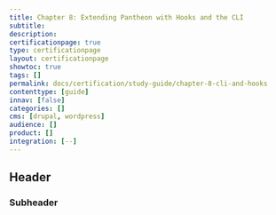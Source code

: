 ```yaml
---
title: Chapter 8: Extending Pantheon with Hooks and the CLI
subtitle:
description:
certificationpage: true
type: certificationpage
layout: certificationpage
showtoc: true
tags: []
permalink: docs/certification/study-guide/chapter-8-cli-and-hooks
contenttype: [guide]
innav: [false]
categories: []
cms: [drupal, wordpress]
audience: []
product: []
integration: [--]
---
```


## Header
### Subheader
